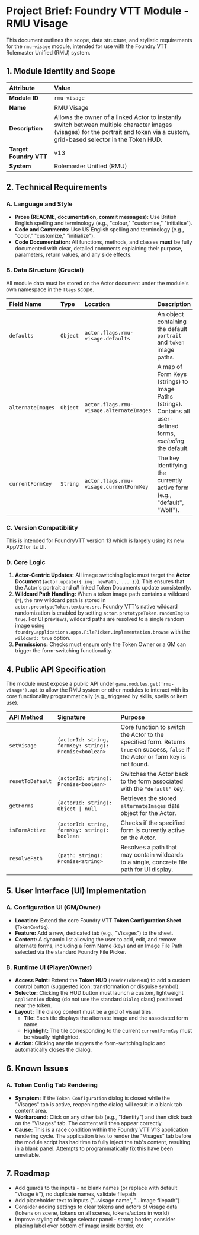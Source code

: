 # Project Brief: Foundry VTT Module - RMU Visage

This document outlines the scope, data structure, and stylistic requirements for the `rmu-visage` module, intended for use with the Foundry VTT Rolemaster Unified (RMU) system.

## 1. Module Identity and Scope

| Attribute | Value |
| :--- | :--- |
| **Module ID** | `rmu-visage` |
| **Name** | RMU Visage |
| **Description** | Allows the owner of a linked Actor to instantly switch between multiple character images (visages) for the portrait and token via a custom, grid-based selector in the Token HUD. |
| **Target Foundry VTT** | v13 |
| **System** | Rolemaster Unified (RMU) |

## 2. Technical Requirements

### A. Language and Style

*   **Prose (README, documentation, commit messages):** Use British English spelling and terminology (e.g., "colour," "customise," "initialise").
*   **Code and Comments:** Use US English spelling and terminology (e.g., "color," "customize," "initialize").
*   **Code Documentation:** All functions, methods, and classes **must** be fully documented with clear, detailed comments explaining their purpose, parameters, return values, and any side effects.

### B. Data Structure (Crucial)

All module data must be stored on the Actor document under the module's own namespace in the `flags` scope.

| Field Name | Type | Location | Description |
| :--- | :--- | :--- | :--- |
| `defaults` | `Object` | `actor.flags.rmu-visage.defaults` | An object containing the default `portrait` and `token` image paths. |
| `alternateImages` | `Object` | `actor.flags.rmu-visage.alternateImages` | A map of Form Keys (strings) to Image Paths (strings). Contains all user-defined forms, *excluding* the default. |
| `currentFormKey` | `String` | `actor.flags.rmu-visage.currentFormKey` | The key identifying the currently active form (e.g., "default", "Wolf"). |

### C. Version Compatibility

This is intended for FoundryVTT version 13 which is largely using its new AppV2 for its UI.

### D. Core Logic

1.  **Actor-Centric Updates:** All image switching logic must target the **Actor Document** (`actor.update({ img: newPath, ... })`). This ensures that the Actor's portrait and *all* linked Token Documents update consistently.
2.  **Wildcard Path Handling:** When a token image path contains a wildcard (`*`), the raw wildcard path is stored in `actor.prototypeToken.texture.src`. Foundry VTT's native wildcard randomization is enabled by setting `actor.prototypeToken.randomImg` to `true`. For UI previews, wildcard paths are resolved to a single random image using `foundry.applications.apps.FilePicker.implementation.browse` with the `wildcard: true` option.
3.  **Permissions:** Checks must ensure only the Token Owner or a GM can trigger the form-switching functionality.

## 4. Public API Specification

The module must expose a public API under `game.modules.get('rmu-visage').api` to allow the RMU system or other modules to interact with its core functionality programmatically (e.g., triggered by skills, spells or item use).

| API Method | Signature | Purpose |
| :--- | :--- | :--- |
| `setVisage` | `(actorId: string, formKey: string): Promise<boolean>` | Core function to switch the Actor to the specified form. Returns `true` on success, `false` if the Actor or form key is not found. |
| `resetToDefault` | `(actorId: string): Promise<boolean>` | Switches the Actor back to the form associated with the `"default"` key. |
| `getForms` | `(actorId: string): Object \| null` | Retrieves the stored `alternateImages` data object for the Actor. |
| `isFormActive` | `(actorId: string, formKey: string): boolean` | Checks if the specified form is currently active on the Actor. |
| `resolvePath` | `(path: string): Promise<string>` | Resolves a path that may contain wildcards to a single, concrete file path for UI display. |

## 5. User Interface (UI) Implementation

### A. Configuration UI (GM/Owner)

*   **Location:** Extend the core Foundry VTT **Token Configuration Sheet** (`TokenConfig`).
*   **Feature:** Add a new, dedicated tab (e.g., "Visages") to the sheet.
*   **Content:** A dynamic list allowing the user to add, edit, and remove alternate forms, including a Form Name (key) and an Image File Path selected via the standard Foundry File Picker.

### B. Runtime UI (Player/Owner)

*   **Access Point:** Extend the **Token HUD** (`renderTokenHUD`) to add a custom control button (suggested icon: transformation or disguise symbol).
*   **Selector:** Clicking the HUD button must launch a custom, lightweight `Application` dialog (do not use the standard `Dialog` class) positioned near the token.
*   **Layout:** The dialog content must be a grid of visual tiles.
    *   **Tile:** Each tile displays the alternate image and the associated form name.
    *   **Highlight:** The tile corresponding to the current `currentFormKey` must be visually highlighted.
*   **Action:** Clicking any tile triggers the form-switching logic and automatically closes the dialog.

## 6. Known Issues

### A. Token Config Tab Rendering

*   **Symptom:** If the `Token Configuration` dialog is closed while the "Visages" tab is active, reopening the dialog will result in a blank tab content area.
*   **Workaround:** Click on any other tab (e.g., "Identity") and then click back on the "Visages" tab. The content will then appear correctly.
*   **Cause:** This is a race condition within the Foundry VTT V13 application rendering cycle. The application tries to render the "Visages" tab before the module script has had time to fully inject the tab's content, resulting in a blank panel. Attempts to programmatically fix this have been unreliable.

## 7. Roadmap

*   Add guards to the inputs - no blank names (or replace with default "Visage #"), no duplicate names, validate filepath
*   Add placeholder text to inputs ("...visage name", "...image filepath")
*   Consider adding settings to clear tokens and actors of visage data (tokens on scene, tokens on all scenes, tokens/actors in world)
*   Improve styling of visage selector panel - strong border, consider placing label over bottom of image inside border, etc